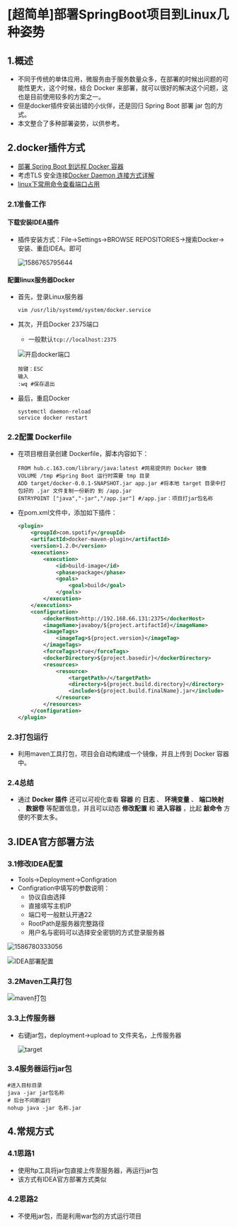 # [超简单]部署SpringBoot项目到Linux几种姿势

## 1.概述

- 不同于传统的单体应用，微服务由于服务数量众多，在部署的时候出问题的可能性更大，这个时候，结合 Docker 来部署，就可以很好的解决这个问题，这也是目前使用较多的方案之一。
- 但是docker插件安装出错的小伙伴，还是回归 Spring Boot 部署 jar 包的方式。
- 本文整合了多种部署姿势，以供参考。



## 2.docker插件方式

- [部署 Spring Boot 到远程 Docker 容器](https://blog.csdn.net/u012702547/article/details/100153799)
- 考虑TLS 安全连接[Docker Daemon 连接方式详解](https://www.jianshu.com/p/7ba1a93e6de4)
- [linux下常用命令查看端口占用](https://blog.csdn.net/ws379374000/article/details/74218530)

### 2.1准备工作

#### 下载安装IDEA插件

- 插件安装方式：File→Settings→BROWSE REPOSITORIES→搜索Docker→安装、重启IDEA。即可

  ![1586765795644](../images/1586765795644.png)

#### 配置linux服务器Docker

- 首先，登录Linux服务器

  ```shell
  vim /usr/lib/systemd/system/docker.service
  ```

- 其次，开启Docker 2375端口

  - 一般默认`tcp://localhost:2375`

  ![开启docker端口](../images/开启docker端口.png)

  ```shell
  按键：ESC
  输入
  :wq #保存退出
  ```

- 最后，重启Docker

  ```shell
  systemctl daemon-reload    
  service docker restart 
  ```

### 2.2配置 Dockerfile

- 在项目根目录创建 Dockerfile，脚本内容如下：

  ```shell
  FROM hub.c.163.com/library/java:latest #网易提供的 Docker 镜像
  VOLUME /tmp #Spring Boot 运行时需要 tmp 目录
  ADD target/docker-0.0.1-SNAPSHOT.jar app.jar #将本地 target 目录中打包好的 .jar 文件复制一份新的 到 /app.jar
  ENTRYPOINT ["java","-jar","/app.jar"] #/app.jar：项目打jar包名称
  ```

- 在pom.xml文件中，添加如下插件：

  ```xml
  <plugin>
      <groupId>com.spotify</groupId>
      <artifactId>docker-maven-plugin</artifactId>
      <version>1.2.0</version>
      <executions>
          <execution>
              <id>build-image</id>
              <phase>package</phase>
              <goals>
                  <goal>build</goal>
              </goals>
          </execution>
      </executions>
      <configuration>
          <dockerHost>http://192.168.66.131:2375</dockerHost>
          <imageName>javaboy/${project.artifactId}</imageName>
          <imageTags>
              <imageTag>${project.version}</imageTag>
          </imageTags>
          <forceTags>true</forceTags>
          <dockerDirectory>${project.basedir}</dockerDirectory>
          <resources>
              <resource>
                  <targetPath>/</targetPath>
                  <directory>${project.build.directory}</directory>
                  <include>${project.build.finalName}.jar</include>
              </resource>
          </resources>
      </configuration>
  </plugin>
  ```

### 2.3打包运行

- 利用maven工具打包，项目会自动构建成一个镜像，并且上传到 Docker 容器中。

### 2.4总结

- 通过 **Docker 插件** 还可以可视化查看 **容器** 的 **日志** 、 **环境变量** 、 **端口映射** 、 **数据卷** 等配置信息，并且可以动态 **修改配置** 和 **进入容器** ，比起 **敲命令** 方便的不要太多。

## 3.IDEA官方部署方法

### 3.1修改IDEA配置

- Tools→Deployment→Configration
- Configration中填写的参数说明：
  - 协议自由选择
  - 直接填写主机IP
  - 端口号一般默认开通22
  - RootPath是服务器完整路径
  - 用户名与密码可以选择安全密钥的方式登录服务器

![1586780333056](../images/1586780333056.png)

![IDEA部署配置](../images/IDEA部署配置.png)

### 3.2Maven工具打包

![maven打包](../images/maven打包.png)

### 3.3上传服务器

- 右键jar包，deployment→upload to 文件夹名，上传服务器

  ![target](../images/Target.png)

### 3.4服务器运行jar包

```shell
#进入目标目录
java -jar jar包名称
# 后台不间断运行
nohup java -jar 名称.jar
```

## 4.常规方式

### 4.1思路1

- 使用ftp工具将jar包直接上传至服务器，再运行jar包
- 该方式有IDEA官方部署方式类似

### 4.2思路2

- 不使用jar包，而是利用war包的方式运行项目
